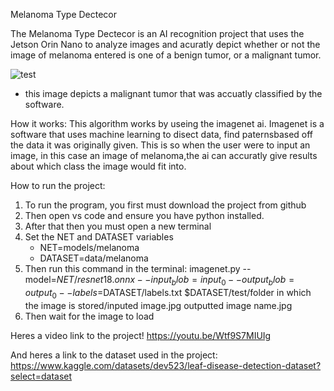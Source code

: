 Melanoma Type Dectecor

The Melanoma Type Dectecor is an AI recognition project that uses the Jetson Orin Nano to analyze images and acuratly depict whether or not the image of melanoma entered is one of a benign tumor, or a malignant tumor.

![test](https://github.com/user-attachments/assets/82492cd9-a843-4fc5-8eb0-4d2c0e41bf47)
- this image depicts a malignant tumor that was accuatly classified by the software. 

How it works:
This algorithm works by useing the imagenet ai. Imagenet is a software that uses machine learning to disect data, find paternsbased off the data it was originally given. This is so when the user were to input an image, in this case an image of melanoma,the ai can accuratly give results about which class the image would fit into.

How to run the project:
1. To run the program, you first must download the project from github
2. Then open vs code and ensure you have python installed.
3. After that then you must open a new terminal
4. Set the NET and DATASET variables
   - NET=models/melanoma
   - DATASET=data/melanoma
6. Then run this command in the terminal: imagenet.py --model=$NET/resnet18.onnx --input_blob=input_0 --output_blob=output_0 --labels=$DATASET/labels.txt $DATASET/test/folder in which the image is stored/inputed image.jpg outputted image name.jpg
7. Then wait for the image to load

Heres a video link to the project!
https://youtu.be/Wtf9S7MIUIg

And heres a link to the dataset used in the project:
https://www.kaggle.com/datasets/dev523/leaf-disease-detection-dataset?select=dataset
